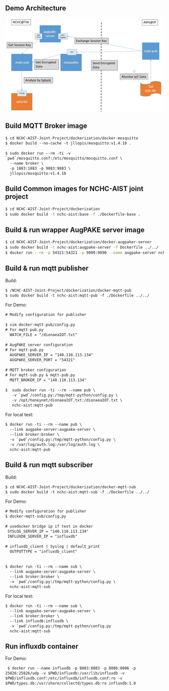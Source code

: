 
## Demo Architecture 
![Demo Architectur](./img/aist_demo.JPG)


## Build MQTT Broker image

```
$ cd NCHC-AIST-Joint-Project/dockerization/docker-mosquitto
$ docker build --no-cache -t jllopis/mosquitto:v1.4.10 .

$ sudo docker run --rm -ti -v `pwd`/mosquitto.conf:/etc/mosquitto/mosquitto.conf \
  --name broker \ 
  -p 1883:1883 -p 9883:9883 \ 
  jllopis/mosquitto:v1.4.10  
```

## Build Common images for NCHC-AIST joint project
```bash
$ cd NCHC-AIST-Joint-Project/dockerization
$ sudo docker build -t nchc-aist:base -f ./Dockerfile-base .
```

## Build & run wrapper AugPAKE server image 
```bash
$ cd NCHC-AIST-Joint-Project/dockerization/docker-augpaker-server
$ sudo docker build -t nchc-aist:augpake-server -f Dockerfile ../../
$ docker run --rm -p 54321:54321 -p 9090:9090 --name augpake-server nchc-aist:augpake-server 54321
```

## Build & run mqtt publisher  
Build: 
```
$ /NCHC-AIST-Joint-Project/dockerization/docker-mqtt-pub
$ sudo docker build -t nchc-aist:mqtt-pub -f ./Dockerfile ../../
```

For Demo:
```
# Modify configuration for publisher

$ vim docker-mqtt-pub/config.py
# For mqtt-pub.py
  WATCH_FILE = "/dionaeaIOT.txt"

# AugPAKE server configuration
# For mqtt-pub.py
  AUGPAKE_SERVER_IP = "140.110.113.134"
  AUGPAKE_SERVER_PORT = "54321"

# MQTT broker configuration
# For mqtt-sub.py & mqtt-pub.py
  MQTT_BROKER_IP = "140.110.113.134"
  
$  sudo docker run -ti --rm --name pub \ 
   -v `pwd`/config.py:/tmp/mqtt-python/config.py \ 
   -v /opt/honeynet/dionaeaIOT.txt:/dionaeaIOT.txt \ 
   nchc-aist:mqtt-pub
```


For local test:
```
$ docker run -ti --rm --name pub \
  --link augpake-server:augpake-server \
  --link broker:broker \ 
  -v `pwd`/config.py:/tmp/mqtt-python/config.py \
  -v /var/log/auth.log:/var/log/auth.log \
  nchc-aist:mqtt-pub
```

## Build & run mqtt subscriber
  Build: 
  ```
  $ cd NCHC-AIST-Joint-Project/dockerization/docker-mqtt-sub
  $ sudo docker build -t nchc-aist:mqtt-sub -f ./Dockerfile ../../
  ```
  For Demo: 
  ```
  # Modify configuration for publisher
  $ docker-mqtt-sub/config.py
  
  # usedocker bridge ip if test in docker
   SYSLOG_SERVER_IP = "140.110.113.134"
   INFLUXDB_SERVER_IP = "influxdb"

  # influxdb_client | Syslog | default_print
    OUTPUTTYPE = "influxdb_client"

  
  $ docker run -ti --rm --name sub \ 
    --link augpake-server:augpake-server \ 
    --link broker:broker \
    -v `pwd`/config.py:/tmp/mqtt-python/config.py \ 
    nchc-aist:mqtt-sub
  ```
  
  For local test:
  ```
  $ docker run -ti --rm --name sub \
    --link augpake-server:augpake-server \
    --link broker:broker \
    --link influxdb:influxdb \
    -v `pwd`/config.py:/tmp/mqtt-python/config.py 
    nchc-aist:mqtt-sub 
  ```
  
## Run influxdb container
   For Demo:
   ```
    $ docker run --name influxdb -p 8083:8083 -p 8086:8086 -p 25826:25826/udp -v $PWD/influxdb:/var/lib/influxdb -v $PWD/influxdb.conf:/etc/influxdb/influxdb.conf:ro -v $PWD/types.db:/usr/share/collectd/types.db:ro influxdb:1.0
   ```
